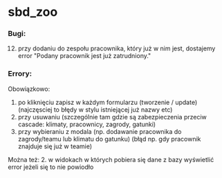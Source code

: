 # sbd_zoo

### Bugi:  
12. przy dodaniu do zespołu pracownika, który już w nim jest, dostajemy error "Podany pracownik jest już zatrudniony."  


### Errory:
Obowiązkowo:
1. po kliknięciu zapisz w każdym formularzu (tworzenie / update) (najczęsciej to błędy w stylu istniejącej już nazwy etc)
2. przy usuwaniu (szczególnie tam gdzie są zabezpieczenia przeciw cascade: klimaty, pracownicy, zagrody, gatunki)
3. przy wybieraniu z modala (np. dodawanie pracownika do zagrody/teamu lub klimatu do gatunku) (błąd np. gdy pracownik znajduje się już w teamie)  

Można też:
2. w widokach w których pobiera się dane z bazy wyświetlić error jeżeli się to nie powiodło
